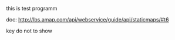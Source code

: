 this is test programm

doc:
http://lbs.amap.com/api/webservice/guide/api/staticmaps/#t6

key do not to show
